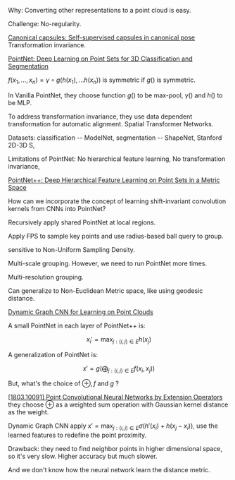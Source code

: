 Why: Converting other representations to a point cloud is easy.

Challenge: No-regularity.

[Canonical capsules: Self-supervised capsules in canonical pose](https://proceedings.neurips.cc/paper/2021/file/d1ee59e20ad01cedc15f5118a7626099-Paper.pdf) Transformation invariance.

[PointNet: Deep Learning on Point Sets for 3D Classification and Segmentation](https://openaccess.thecvf.com/content_cvpr_2017/papers/Qi_PointNet_Deep_Learning_CVPR_2017_paper.pdf) 

$f(x_1,\dots,x_n)=\gamma\circ g(h(x_1),\dots h(x_n))$ is symmetric if $g()$ is symmetric. 

In Vanilla PointNet, they choose function $g()$ to be max-pool, $\gamma()$ and $h()$ to be MLP.

To address transformation invariance, they use data dependent transformation for automatic alignment. Spatial Transformer Networks. 

Datasets: classification -- ModelNet, segmentation -- ShapeNet, Stanford 2D-3D S,

Limitations of PointNet: No hierarchical feature learning, No transformation invariance, 



[PointNet++: Deep Hierarchical Feature Learning on Point Sets in a Metric Space](https://proceedings.neurips.cc/paper_files/paper/2017/file/d8bf84be3800d12f74d8b05e9b89836f-Paper.pdf)

How can we incorporate the concept of learning shift-invariant convolution kernels from CNNs into PointNet?

Recursively apply shared PointNet at local regions.

Apply FPS to sample key points and use radius-based ball query to group.

sensitive to Non-Uniform Sampling Density.

Multi-scale grouping. However, we need to run PointNet more times.

Multi-resolution grouping. 

Can generalize to Non-Euclidean Metric space, like using geodesic distance.



[Dynamic Graph CNN for Learning on Point Clouds](https://dl.acm.org/doi/pdf/10.1145/3326362)

A small PointNet in each layer of PointNet++ is:

$$
x_i'=\max_{j:(i,j)\in E}h(x_j)
$$

A generalization of PointNet is:

$$
x' = g\left(\bigoplus_{j:(i,j)\in E} f(x_i, x_j)\right)
$$

But, what's the choice of $\oplus,f$ and $g$ ?

[[1803.10091\] Point Convolutional Neural Networks by Extension Operators](https://arxiv.org/abs/1803.10091) they choose $\oplus$ as a weighted sum operation with Gaussian kernel distance as the weight.

Dynamic Graph CNN apply $x'=\displaystyle\max_{j:(i,j)\in E} \sigma(h'(x_i)+h(x_j-x_i))$, use the learned features to redefine the point proximity.

Drawback: they need to find neighbor points in higher dimensional space, so it's very slow. Higher accuracy but much slower.

And we don't know how the neural network learn the distance metric.

